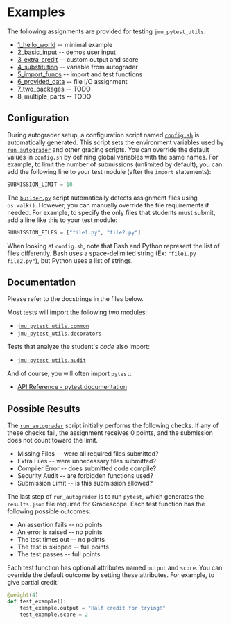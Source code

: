 # Examples

The following assignments are provided for testing `jmu_pytest_utils`:

* [1_hello_world](1_hello_world) -- minimal example
* [2_basic_input](2_basic_input) -- demos user input
* [3_extra_credit](3_extra_credit) -- custom output and score
* [4_substitution](4_substitution) -- variable from autograder
* [5_import_funcs](5_import_funcs) -- import and test functions
* [6_provided_data](6_provided_data) -- file I/O assignment
* 7_two_packages -- TODO
* 8_multiple_parts -- TODO


## Configuration

During autograder setup, a configuration script named [`config.sh`](../jmu_pytest_utils/template/config.sh) is automatically generated.
This script sets the environment variables used by [`run_autograder`](../jmu_pytest_utils/template/run_autograder) and other grading scripts.
You can override the default values in `config.sh` by defining global variables with the same names.
For example, to limit the number of submissions (unlimited by default), you can add the following line to your test module (after the `import` statements):

``` py
SUBMISSION_LIMIT = 10
```

The [`builder.py`](../jmu_pytest_utils/builder.py) script automatically detects assignment files using `os.walk()`.
However, you can manually override the file requirements if needed.
For example, to specify the only files that students must submit, add a line like this to your test module:

``` py
SUBMISSION_FILES = ["file1.py", "file2.py"]
```

When looking at `config.sh`, note that Bash and Python represent the list of files differently.
Bash uses a space-delimited string (Ex: `"file1.py file2.py"`), but Python uses a list of strings.


## Documentation

Please refer to the docstrings in the files below.

Most tests will import the following two modules:

* [`jmu_pytest_utils.common`](../jmu_pytest_utils/common.py)
* [`jmu_pytest_utils.decorators`](../jmu_pytest_utils/decorators.py)

Tests that analyze the student's *code* also import:

* [`jmu_pytest_utils.audit`](../jmu_pytest_utils/audit.py)

And of course, you will often import `pytest`:

* [API Reference - pytest documentation](https://docs.pytest.org/en/stable/reference/reference.html)


## Possible Results

The [`run_autograder`](../jmu_pytest_utils/template/run_autograder) script initially performs the following checks.
If any of these checks fail, the assignment receives 0 points, and the submission does not count toward the limit.

* Missing Files -- were all required files submitted?
* Extra Files -- were unnecessary files submitted?
* Compiler Error -- does submitted code compile?
* Security Audit -- are forbidden functions used?
* Submission Limit -- is this submission allowed?

The last step of `run_autograder` is to run `pytest`, which generates the `results.json` file required for Gradescope.
Each test function has the following possible outcomes:

* An assertion fails -- no points
* An error is raised -- no points
* The test times out -- no points
* The test is skipped -- full points
* The test passes -- full points

Each test function has optional attributes named `output` and `score`.
You can override the default outcome by setting these attributes.
For example, to give partial credit:

``` py
@weight(4)
def test_example():
    test_example.output = "Half credit for trying!"
    test_example.score = 2
```
